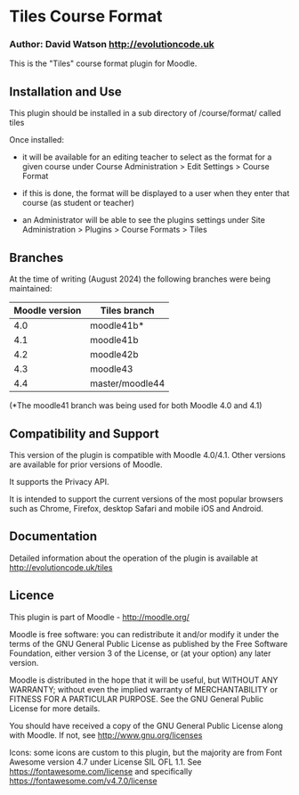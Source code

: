 # Tiles Course Format

### Author: David Watson http://evolutioncode.uk

This is the "Tiles" course format plugin for Moodle.

## Installation and Use
This plugin should be installed in a sub directory of /course/format/ called tiles

Once installed:

- it will be available for an editing teacher to select as the format for a given course under Course Administration > Edit Settings > Course Format

- if this is done, the format will be displayed to a user when they enter that course (as student or teacher)

- an Administrator will be able to see the plugins settings under Site Administration > Plugins > Course Formats > Tiles

## Branches

At the time of writing (August 2024) the following branches were being maintained:

| Moodle version | Tiles branch     |
|----------------|------------------|
| 4.0            | moodle41b*       |
| 4.1            | moodle41b        |
| 4.2            | moodle42b        |
| 4.3            | moodle43         |
| 4.4            | master/moodle44  |

(*The moodle41 branch was being used for both Moodle 4.0 and 4.1)

## Compatibility and Support
This version of the plugin is compatible with Moodle 4.0/4.1.  Other versions are available for prior versions of Moodle.

It supports the Privacy API.

It is intended to support the current versions of the most popular browsers such as Chrome, Firefox, desktop Safari and mobile iOS and Android.

## Documentation
Detailed information about the operation of the plugin is available at http://evolutioncode.uk/tiles

## Licence
This plugin is part of Moodle - http://moodle.org/

Moodle is free software: you can redistribute it and/or modify it under the terms of the GNU General Public License as published by the Free Software Foundation, either version 3 of the License, or (at your option) any later version.

Moodle is distributed in the hope that it will be useful, but WITHOUT ANY WARRANTY; without even the implied warranty of MERCHANTABILITY or FITNESS FOR A PARTICULAR PURPOSE.  See the GNU General Public License for more details.

You should have received a copy of the GNU General Public License along with Moodle.  If not, see http://www.gnu.org/licenses

Icons: some icons are custom to this plugin, but the majority are from Font Awesome version 4.7 under License SIL OFL 1.1.  See https://fontawesome.com/license and specifically https://fontawesome.com/v4.7.0/license